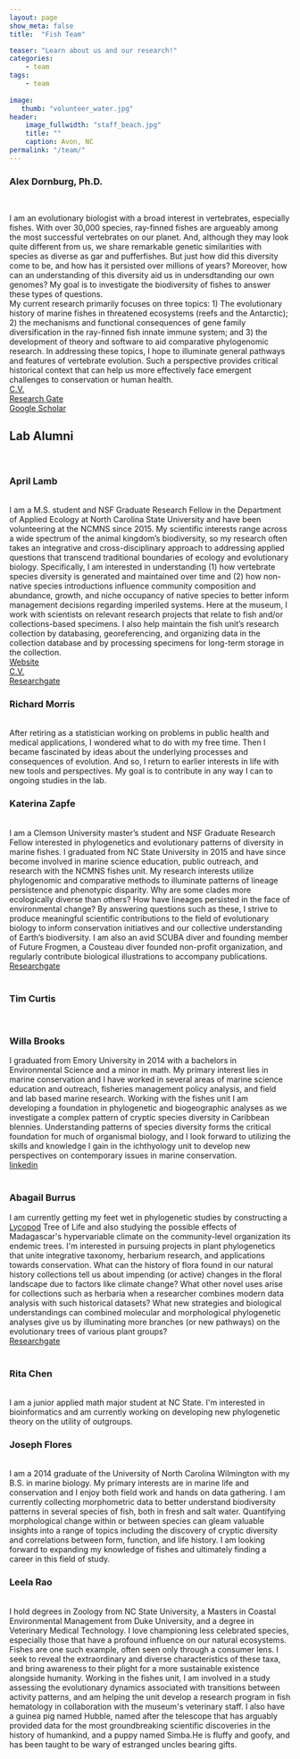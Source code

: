 ```yaml
---
layout: page
show_meta: false
title:  "Fish Team"

teaser: "Learn about us and our research!"
categories:
    - team
tags:
    - team 
    
image:
   thumb: "volunteer_water.jpg"
header:
    image_fullwidth: "staff_beach.jpg"
    title: ""
    caption: Avon, NC
permalink: "/team/"
---
```

<h3>Alex Dornburg, Ph.D.</h3>
<br>
<img class="b30" src="http://carolinafishes.github.io/images/Alex_guam_diving.jpg" alt="">
<br>

I am an evolutionary biologist with a broad interest in vertebrates, especially fishes. With over 30,000 species, ray-finned fishes are argueably among the most successful vertebrates on our planet. And, although they may look quite different from us, we share remarkable genetic similarities with species as diverse as gar and pufferfishes. But just how did this diversity come to be, and how has it persisted over millions of years? Moreover, how can an understanding of this diversity aid us in undersdtanding our own genomes? My goal is to investigate the biodiversity of fishes to answer these types of questions. 
<br>
My current research primarily focuses on three topics: 1) The evolutionary history of marine fishes in threatened ecosystems (reefs and the Antarctic); 2) the mechanisms and functional consequences of gene family diversification in the ray-finned fish innate immune system; and 3) the development of theory and software to aid comparative phylogenomic research. In addressing these topics, I hope to illuminate general pathways and features of vertebrate evolution. Such a perspective provides critical historical context that can help us more effectively face emergent challenges to conservation or human health. 
<br><a href="http://carolinafishes.github.io/images/Dornburg_CV.pdf"><en>C.V.</en></a>
<br><a href='https://www.researchgate.net/profile/Alex_Dornburg'>Research Gate</a>
<br><a href='https://scholar.google.com/citations?user=VgPd6sMAAAAJ&hl=en'>Google Scholar</a>
<br>
<h2>Lab Alumni</h2>
<br>
<h3>April Lamb</h3>
<br>
<img class="b30" src="http://carolinafishes.github.io/images/vol_april_lamb.jpg" alt="">
<br>
I am a M.S. student and NSF Graduate Research Fellow in the Department of Applied Ecology at North Carolina State University and have been volunteering at the NCMNS since 2015. My scientific interests range across a wide spectrum of the animal kingdom’s biodiversity, so my research often takes an integrative and cross-disciplinary approach to addressing applied questions that transcend traditional boundaries of ecology and evolutionary biology. Specifically, I am interested in understanding (1) how vertebrate species diversity is generated and maintained over time and (2) how non-native species introductions influence community composition and abundance, growth, and niche occupancy of native species to better inform management decisions regarding imperiled systems. Here at the museum, I work with scientists on relevant research projects that relate to fish and/or collections-based specimens. I also help maintain the fish unit’s research collection by databasing, georeferencing, and organizing data in the collection database and by processing specimens for long-term storage in the collection.
<br>
<a href='https://adlamb0.wixsite.com/april'> Website </a>
<br>
<a href='https://docs.wixstatic.com/ugd/480d4f_13c28937f98e43ea8a7f18d0adbb20bc.pdf'> C.V. </a>
<br>
<a href='https://www.researchgate.net/profile/April_Lamb'> Researchgate </a> 
<br>
<h3>Richard Morris</h3>
<br>
<img class="b30" src="http://carolinafishes.github.io/images/vol_richard_morris.jpg" alt="">
<br>
After retiring as a statistician working on problems in public health and medical applications, I wondered what to do with my free time. Then I became fascinated by ideas about the underlying processes and consequences of evolution. And so, I return to earlier interests in life with new tools and perspectives. My goal is to contribute in any way I can to ongoing studies in the lab. 
<br>
<h3>Katerina Zapfe</h3>
<br>
<img class="b30" src="http://carolinafishes.github.io/images/intern_katerina_zapfe.jpg" alt="">
<br>
I am a Clemson University master’s student and NSF Graduate Research Fellow interested in phylogenetics and evolutionary patterns of diversity in marine fishes. I graduated from NC State University in 2015 and have since become involved in marine science education, public outreach, and research with the NCMNS fishes unit. My research interests utilize phylogenomic and comparative methods to illuminate patterns of lineage persistence and phenotypic disparity. Why are some clades more ecologically diverse than others? How have lineages persisted in the face of environmental change? By answering questions such as these, I strive to produce meaningful scientific contributions to the field of evolutionary biology to inform conservation initiatives and our collective understanding of Earth’s biodiversity. I am also an avid SCUBA diver and founding member of Future Frogmen, a Cousteau diver founded non-profit organization, and regularly contribute biological illustrations to accompany publications. 
<br>
<a href='https://www.researchgate.net/profile/Katerina_Zapfe'> Researchgate </a> 
<br>
<br>

<h3>Tim Curtis</h3>
<br>
<img class="b30" src="http://carolinafishes.github.io/images/vol_tim_curtis.jpg" alt="">
<br>

<h3>Willa Brooks</h3>
<img class="b30" src="http://carolinafishes.github.io/images/intern_willa_brooks.jpg" alt="">
<br>
I graduated from Emory University in 2014 with a bachelors in Environmental Science and a minor in math. My primary interest lies in marine conservation and I have worked in several areas of marine science education and outreach, fisheries management policy analysis, and field and lab based marine research. Working with the fishes unit I am developing a foundation in phylogenetic and biogeographic analyses as we investigate a complex pattern of cryptic species diversity in Caribbean blennies. Understanding patterns of species diversity forms the critical foundation for much of organismal biology, and I look forward to utilizing the skills and knowledge I gain in the ichthyology unit to develop new perspectives on contemporary issues in marine conservation. 
<br>
<a href='https://www.linkedin.com/in/willarbrooks'> linkedin </a> 
<br>
<br>
<h3>Abagail Burrus</h3>
<img class="b30" src="http://carolinafishes.github.io/images/intern_a_burrus.jpg" alt="">
<br>
I am currently getting my feet wet in phylogenetic studies by constructing a <a href='https://en.wikipedia.org/wiki/Lycopodiophyta'> Lycopod</a> Tree of Life and also studying the possible effects of Madagascar's hypervariable climate on the community-level organization its endemic trees. I'm interested in pursuing projects in plant phylogenetics that unite integrative taxonomy, herbarium research, and applications towards conservation. What can the history of flora found in our natural history collections tell us about impending (or active) changes in the floral landscape due to factors like climate change? What other novel uses arise for collections such as herbaria when a researcher combines modern data analysis with such historical datasets? What new strategies and biological understandings can combined molecular and morphological phylogenetic analyses give us by illuminating more branches (or new pathways) on the evolutionary trees of various plant groups?
<br>
<a href='https://www.researchgate.net/profile/Abagail_Burrus'> Researchgate </a> 
<br>
<br>
<h3>Rita Chen</h3>
<br>
<img class="b30" src="http://carolinafishes.github.io/images/vol_rita_chen.jpg" alt="">
<br> 
I am a junior applied math major student at NC State. I'm interested in bioinformatics and am currently working on developing new phylogenetic theory on the utility of outgroups. 
<br> 
<h3>Joseph Flores</h3>
<br>
<img class="b30" src="http://carolinafishes.github.io/images/vol_josef_flores.jpg" alt="">
<br>
I am a 2014 graduate of the University of North Carolina Wilmington with my B.S. in marine biology. My primary interests are in marine life and conservation and I enjoy both field work and hands on data gathering. I am currently collecting morphometric data to better understand biodiversity patterns in several species of fish, both in fresh and salt water. Quantifying morphological change within or between species can gleam valuable insights into a range of topics including the discovery of cryptic diversity and correlations between form,  function, and life history. I am looking forward to expanding my knowledge of fishes and ultimately finding a career in this field of study.
<br>
<h3>Leela Rao</h3>
<br>
<img class="b30" src="http://carolinafishes.github.io/images/vol_leela_rao.jpg" alt="">
<br>
I hold degrees in Zoology from NC State University, a Masters in Coastal Environmental Management from Duke University, and a degree in Veterinary Medical Technology.  I love championing less celebrated species, especially those that have a profound influence on our natural ecosystems. Fishes are one such example, often seen only through a consumer lens. I seek to reveal the extraordinary and diverse characteristics of these taxa, and bring awareness to their plight for a more sustainable existence alongside humanity. Working in the fishes unit, I am involved in a study assessing the evolutionary dynamics associated with transitions between activity patterns, and am helping the unit develop a research program in fish hematology in collaboration with the museum's veterinary staff. I also have a guinea pig named Hubble, named after the telescope that has arguably provided data for the most groundbreaking scientific discoveries in the history of humankind, and a puppy named Simba.He is fluffy and goofy, and has been taught to be wary of estranged uncles bearing gifts. 
<br> 

